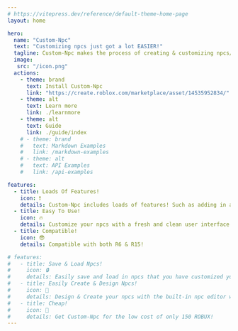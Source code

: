 ```yaml
---
# https://vitepress.dev/reference/default-theme-home-page
layout: home

hero:
  name: "Custom-Npc"
  text: "Customizing npcs just got a lot EASIER!"
  tagline: Custom-Npc makes the process of creating & customizing npcs/rigs/characters easy.
  image:
   src: "/icon.png"
  actions:
    - theme: brand
      text: Install Custom-Npc
      link: "https://create.roblox.com/marketplace/asset/14535952834/"
    - theme: alt
      text: Learn more
      link: ./learnmore
    - theme: alt
      text: Guide
      link: ./guide/index
    # - theme: brand
    #   text: Markdown Examples
    #   link: /markdown-examples
    # - theme: alt
    #   text: API Examples
    #   link: /api-examples

features:
  - title: Loads Of Features!
    icon: ❗
    details: Custom-Npc includes loads of features! Such as adding in animations quickly, saving and loading characters, to just name a few...
  - title: Easy To Use!
    icon: 🔥
    details: Customize your npcs with a fresh and clean user interface that I have worked long hours on.
  - title: Compatible!
    icon: 😎
    details: Compatible with both R6 & R15!

# features:
#   - title: Save & Load Npcs!
#     icon: 🔒
#     details: Easily save and load in npcs that you have customized yourself with Custom-Npc!
#   - title: Easily Create & Design Npcs!
#     icon: 💎 
#     details: Design & Create your npcs with the built-in npc editor with full confidence and ease.
#   - title: Cheap!
#     icon: 💸
#     details: Get Custom-Npc for the low cost of only 150 ROBUX!
---
```

